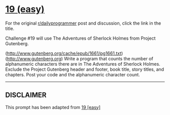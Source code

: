 # [19 (easy)](https://www.reddit.com/r/dailyprogrammer/comments/qlwrc/372012_challenge_19_easy/)

For the original [r/dailyprogrammer](https://www.reddit.com/r/dailyprogrammer/) post and discussion, click the link in the title.

Challenge #19 will use The Adventures of Sherlock Holmes from Project Gutenberg.

(http://www.gutenberg.org/cache/epub/1661/pg1661.txt)
(http://www.gutenberg.org)
Write a program that counts the number of alphanumeric characters there are in The Adventures of Sherlock Holmes.  Exclude the Project Gutenberg header and footer, book title, story titles, and chapters.  Post your code and the alphanumeric character count.


----
## **DISCLAIMER**
This prompt has been adapted from [19 [easy]](https://www.reddit.com/r/dailyprogrammer/comments/qlwrc/372012_challenge_19_easy/
)
